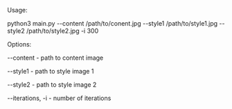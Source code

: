 Usage:


python3 main.py --content /path/to/conent.jpg --style1 /path/to/style1.jpg --style2 /path/to/style2.jpg -i 300

Options:


--content - path to content image

--style1 - path to style image 1

--style2 - path to style image 2

--iterations, -i - number of iterations
